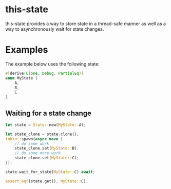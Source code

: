 # this-state

this-state provides a way to store state in a thread-safe manner
as well as a way to asynchronously wait for state changes.

# Examples
The example below uses the following state:

````rust
#[derive(Clone, Debug, PartialEq)]
enum MyState {
    A,
    B,
    C
}
````

## Waiting for a state change

````rust
let state = State::new(MyState::A);

let state_clone = state.clone();
tokio::spawn(async move {
    // do some work
    state_clone.set(MyState::B);
    // do some more work
    state_clone.set(MyState::C);
});

state.wait_for_state(MyState::C).await;

assert_eq!(state.get(), MyState::C);
````